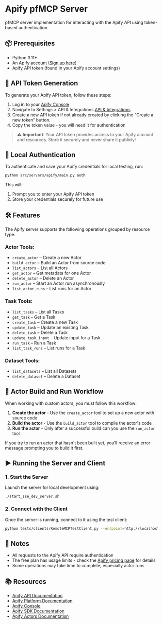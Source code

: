 # Apify pfMCP Server

pfMCP server implementation for interacting with the Apify API using token-based authentication.

## 📦 Prerequisites

- Python 3.11+
- An Apify account ([Sign up here](https://apify.com/))
- Apify API token (found in your Apify account settings)

## 🔑 API Token Generation

To generate your Apify API token, follow these steps:

1. Log in to your [Apify Console](https://console.apify.com/)
2. Navigate to Settings > API & Integrations [API & Integrations](https://console.apify.com/settings/integrations)
3. Create a new API token if not already created by clicking the "Create a new token" button.
4. Copy the token value - you will need it for authentication

> ⚠️ **Important**: Your API token provides access to your Apify account and resources. Store it securely and never share it publicly!

## 🔐 Local Authentication

To authenticate and save your Apify credentials for local testing, run:

```bash
python src/servers/apify/main.py auth
```

This will:
1. Prompt you to enter your Apify API token
2. Store your credentials securely for future use

## 🛠️ Features

The Apify server supports the following operations grouped by resource type:

### Actor Tools:

- `create_actor` – Create a new Actor
- `build_actor` – Build an Actor from source code
- `list_actors` – List all Actors
- `get_actor` – Get metadata for one Actor
- `delete_actor` – Delete an Actor
- `run_actor` – Start an Actor run asynchronously
- `list_actor_runs` – List runs for an Actor

### Task Tools:

- `list_tasks` – List all Tasks
- `get_task` – Get a Task
- `create_task` – Create a new Task
- `update_task` – Update an existing Task
- `delete_task` – Delete a Task
- `update_task_input` – Update input for a Task
- `run_task` – Run a Task
- `list_task_runs` – List runs for a Task

### Dataset Tools:

- `list_datasets` – List all Datasets
- `delete_dataset` – Delete a Dataset

## 🔄 Actor Build and Run Workflow

When working with custom actors, you must follow this workflow:

1. **Create the actor** - Use the `create_actor` tool to set up a new actor with source code
2. **Build the actor** - Use the `build_actor` tool to compile the actor's code
3. **Run the actor** - Only after a successful build can you use the `run_actor` tool

If you try to run an actor that hasn't been built yet, you'll receive an error message prompting you to build it first.

## ▶️ Running the Server and Client

### 1. Start the Server

Launch the server for local development using:

```bash
./start_sse_dev_server.sh
```

### 2. Connect with the Client

Once the server is running, connect to it using the test client:

```bash
python tests/clients/RemoteMCPTestClient.py --endpoint=http://localhost:8000/apify/local
```


## 📎 Notes

- All requests to the Apify API require authentication
- The free plan has usage limits - check the [Apify pricing page](https://apify.com/pricing) for details
- Some operations may take time to complete, especially actor runs

## 📚 Resources

- [Apify API Documentation](https://docs.apify.com/api/v2)
- [Apify Platform Documentation](https://docs.apify.com/platform)
- [Apify Console](https://console.apify.com/)
- [Apify SDK Documentation](https://sdk.apify.com/)
- [Apify Actors Documentation](https://docs.apify.com/platform/actors)